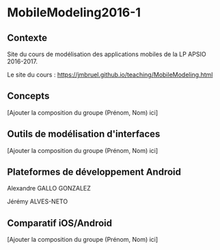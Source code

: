 # MobileModeling2016-1

## Contexte

Site du cours de modélisation des applications mobiles de la LP APSIO 2016-2017.

Le site du cours : https://jmbruel.github.io/teaching/MobileModeling.html

## Concepts

[Ajouter la composition du groupe (Prénom, Nom) ici]

## Outils de modélisation d'interfaces

[Ajouter la composition du groupe (Prénom, Nom) ici]

## Plateformes de développement Android

Alexandre GALLO GONZALEZ

Jérémy ALVES-NETO

## Comparatif iOS/Android

[Ajouter la composition du groupe (Prénom, Nom) ici]
